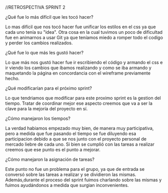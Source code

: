 //RETROSPECTIVA SPRINT 2

¿Qué fue lo más difícil que les tocó hacer?

Lo mas difícil que nos tocó hacer fue unificar los estilos en el css ya que cada uno tenía su "idea". Otra cosa en la cual tuvimos un poco de dificultad fue en animarnos a usar Git ya que teníamos miedo a romper todo el codigo y perder los cambios realizados.

¿Qué fue lo que más les gustó hacer?

Lo que más nos gustó hacer fue ir escribiendo el código y armando el css e ir viendo los cambios que íbamos realizando y como se iba armando y maquetando la página en concordancia con el wireframe previamente hecho.

¿Qué modificarían para el próximo sprint?

Lo que tendriamos que modificar para este proximo sprint es la gestion del tiempo. Tratar de coordinar mejor ese aspecto creemos que va a ser la clave para la mejoría del proyecto en sí.

¿Cómo manejaron los tiempos?

La verdad habiamos empezado muy bien, de manera muy participativa, pero a medida que fue pasando el tiempo se fue diluyendo esa participacion debido a que se nos junto con el proyecto personal de mercado liebre de cada uno. Si bien se cumplió con las tareas a realizar creemos que ese punto es el punto a mejorar.

¿Cómo manejaron la asignación de tareas?

Este punto no fue un problema para el grupo, ya que de entrada se conversó sobre las tareas a realizar y se dividieron las mismas. Además,durante el proceso del sprint fuimos charlando sobre las mismas y fuimos ayudándonos a medida que surgian inconvenientes.